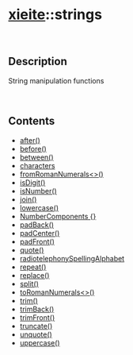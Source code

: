 # [xieite](./xieite.md)\:\:strings

&nbsp;

## Description
String manipulation functions

&nbsp;

## Contents
- [after\(\)](./namespaces/strings/after.md)
- [before\(\)](./namespaces/strings/before.md)
- [between\(\)](./namespaces/strings/between.md)
- [characters](./namespaces/strings/characters.md)
- [fromRomanNumerals\<\>\(\)](./namespaces/strings/from_roman_numerals.md)
- [isDigit\(\)](./namespaces/strings/is_digit.md)
- [isNumber\(\)](./namespaces/strings/is_number.md)
- [join\(\)](./namespaces/strings/join.md)
- [lowercase\(\)](./namespaces/strings/lowercase.md)
- [NumberComponents \{\}](./namespaces/strings/number_components.md)
- [padBack\(\)](./namespaces/strings/pad_back.md)
- [padCenter\(\)](./namespaces/strings/pad_center.md)
- [padFront\(\)](./namespaces/strings/pad_front.md)
- [quote\(\)](./namespaces/strings/quote.md)
- [radiotelephonySpellingAlphabet](./namespaces/strings/radiotelephony_spelling_alphabet.md)
- [repeat\(\)](./namespaces/strings/repeat.md)
- [replace\(\)](./namespaces/strings/replace.md)
- [split\(\)](./namespaces/strings/split.md)
- [toRomanNumerals\<\>\(\)](./namespaces/strings/to_roman_numerals.md)
- [trim\(\)](./namespaces/strings/trim.md)
- [trimBack\(\)](./namespaces/strings/trim_back.md)
- [trimFront\(\)](./namespaces/strings/trim_front.md)
- [truncate\(\)](./namespaces/strings/truncate.md)
- [unquote\(\)](./namespaces/strings/unquote.md)
- [uppercase\(\)](./namespaces/strings/uppercase.md)
